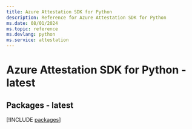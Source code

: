 ```yaml
---
title: Azure Attestation SDK for Python
description: Reference for Azure Attestation SDK for Python
ms.date: 08/01/2024
ms.topic: reference
ms.devlang: python
ms.service: attestation
---
```

# Azure Attestation SDK for Python - latest
## Packages - latest
[!INCLUDE [packages](attestation-index.md)]